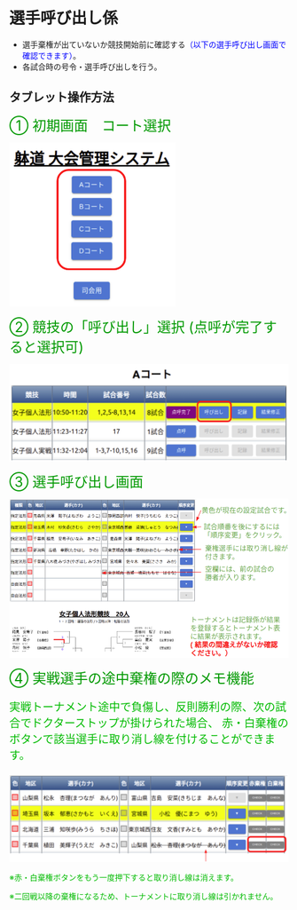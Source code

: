 # 選手呼び出し係

- 選手棄権が出ていないか競技開始前に確認する<span style="color:blue">（以下の選手呼び出し画面で確認できます）</span>。
- 各試合時の号令・選手呼び出しを行う。

## タブレット操作方法

<div style="color:#009900; font-size:25px">① 初期画面　コート選択</div>
<p><img src="../images/admin_initial_page.png" width="300" /></p>

<div style="color:#009900; font-size:25px">② 競技の「呼び出し」選択 (点呼が完了すると選択可) </div>
<p><img src="../images/block_view_for_call_players.png" width="900" /></p>

<div style="color:#009900; font-size:25px">③ 選手呼び出し画面</div>
<p><img src="../images/call_players_view.png" width="1000" /></p>


<div style="color:#009900; font-size:25px">④ 実戦選手の途中棄権の際のメモ機能
<p style="color: #00BB00; font-size: 20px">
実戦トーナメント途中で負傷し、反則勝利の際、次の試合でドクターストップが掛けられた場合、
赤・白棄権のボタンで該当選手に取り消し線を付けることができます。
</p>
</div>

<p><img src="../images/call_players_strikethrough.png" width="900" /></p>

<p style="color: #00BB00">※赤・白棄権ボタンをもう一度押下すると取り消し線は消えます。</p>
<p style="color: #00BB00">※二回戦以降の棄権になるため、トーナメントに取り消し線は引かれません。</p>
